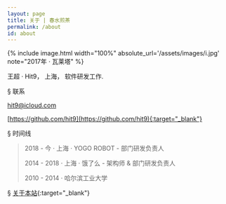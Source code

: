 ```yaml
---
layout: page
title: 关于 | 春水煎茶
permalink: /about
id: about
---
```


{% include image.html width="100%" absolute_url='/assets/images/i.jpg' note="2017年 · 瓦莱塔" %}

王超 · Hit9， 上海， 软件研发工作.

<span class="heading-anchor">§</span> 联系

[hit9@icloud.com](mailto:hit9@icloud.com)

[https://github.com/hit9](https://github.com/hit9){:target="_blank"}

<span class="heading-anchor">§</span> 时间线

> 2018 - 今   · 上海 · YOGO ROBOT - 部门研发负责人
>
> 2014 - 2018 · 上海 · 饿了么 - 架构师 & 部门研发负责人
>
> 2010 - 2014 · 哈尔滨工业大学

<span class="heading-anchor">§</span> [关于本站](https://github.com/hit9/writings.sh#writingssh){:target="_blank"}
